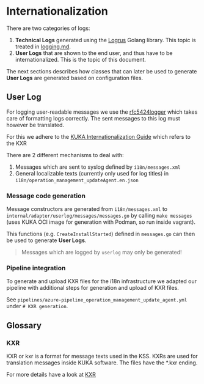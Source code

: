# Internationalization

There are two categories of logs:

1. **Technical Logs** generated using the [Logrus](https://github.com/sirupsen/logrus) Golang library. This topic is
   treated in [logging.md](logging.md).
2. **User Logs** that are shown to the end user, and thus have to be internationalized. This is the topic of this document.

The next sections describes how classes that can later be used to generate **User Logs** are generated based on
configuration files.

## User Log

For logging user-readable messages we use the [rfc5424logger](https://dev.azure.com/kuka/RoX%20OS/_git/os_core_go_common?path=/rfc5424logger)
which takes care of formatting logs correctly. The sent messages to this log must however be translated.

For this we adhere to the [KUKA Internationalization Guide](https://kuka.visualstudio.com/RoX%20OS/_git/rox_architecture?path=/internationalization/developer-guide.md&_a=preview) which refers to the KXR

There are 2 different mechanisms to deal with:

1. Messages which are sent to syslog defined by `i18n/messages.xml`
2. General localizable texts (currently only used for log titles) in `i18n/operation_management_updateAgent.en.json`

### Message code generation

Message constructors are generated from `i18n/messages.xml` to `internal/adapter/userlog/messages/messages.go` by 
calling `make messages` (uses KUKA OCI image for generation with Podman, so run inside vagrant).

This functions (e.g. `CreateInstallStarted`) defined in `messages.go` can then be used to generate **User Logs**.

> Messages which are logged by `userlog` may only be generated!

### Pipeline integration

To generate and upload KXR files for the i18n infrastructure we adapted our pipeline with additional steps for 
generation and upload of KXR files.

See `pipelines/azure-pipeline_operation_management_update_agent.yml` under `# KXR generation`.

## Glossary

### KXR

KXR or kxr is a format for message texts used in the KSS.  KXRs are used for translation messages inside KUKA software.
The files have the *.kxr ending.

For more details have a look at [KXR](https://wiki.rd.kuka.com/devwiki/KXR)